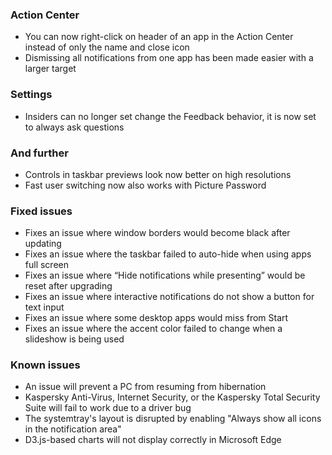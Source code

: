 ### Action Center
- You can now right-click on header of an app in the Action Center instead of only the name and close icon
- Dismissing all notifications from one app has been made easier with a larger target

### Settings
- Insiders can no longer set change the Feedback behavior, it is now set to always ask questions

### And further
- Controls in taskbar previews look now better on high resolutions
- Fast user switching now also works with Picture Password

### Fixed issues
- Fixes an issue where window borders would become black after updating
- Fixes an issue where the taskbar failed to auto-hide when using apps full screen
- Fixes an issue where “Hide notifications while presenting” would be reset after upgrading
- Fixes an issue where interactive notifications do not show a button for text input
- Fixes an issue where some desktop apps would miss from Start
- Fixes an issue where the accent color failed to change when a slideshow is being used

### Known issues
- An issue will prevent a PC from resuming from hibernation
- Kaspersky Anti-Virus, Internet Security, or the Kaspersky Total Security Suite will fail to work due to a driver bug
- The systemtray's layout is disrupted by enabling "Always show all icons in the notification area"
- D3.js-based charts will not display correctly in Microsoft Edge
